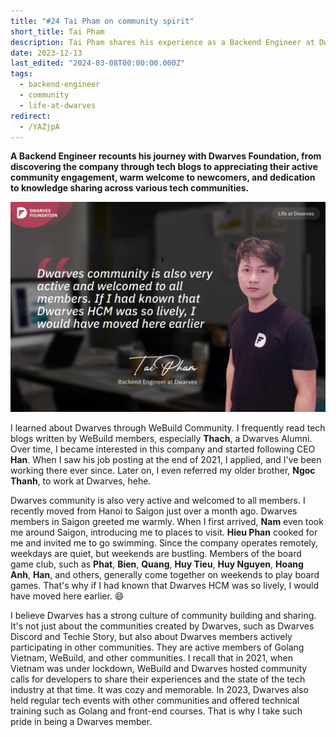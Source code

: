 ```yaml
---
title: "#24 Tai Pham on community spirit"
short_title: Tai Pham
description: Tai Pham shares his experience as a Backend Engineer at Dwarves, highlighting the welcoming community culture and active knowledge sharing both internally and with the wider tech community
date: 2023-12-13
last_edited: "2024-03-08T00:00:00.000Z"
tags:
  - backend-engineer
  - community
  - life-at-dwarves
redirect:
  - /YAZjpA
---
```


**A Backend Engineer recounts his journey with Dwarves Foundation, from discovering the company through tech blogs to appreciating their active community engagement, warm welcome to newcomers, and dedication to knowledge sharing across various tech communities.**

![Tai Pham - Backend Engineer at Dwarves](assets/notion-image-1744012261452-scx7k.webp)

I learned about Dwarves through WeBuild Community. I frequently read tech blogs written by WeBuild members, especially **Thach**, a Dwarves Alumni. Over time, I became interested in this company and started following CEO **Han**. When I saw his job posting at the end of 2021, I applied, and I've been working there ever since. Later on, I even referred my older brother, **Ngoc Thanh**, to work at Dwarves, hehe.

Dwarves community is also very active and welcomed to all members. I recently moved from Hanoi to Saigon just over a month ago. Dwarves members in Saigon greeted me warmly. When I first arrived, **Nam** even took me around Saigon, introducing me to places to visit. **Hieu Phan** cooked for me and invited me to go swimming. Since the company operates remotely, weekdays are quiet, but weekends are bustling. Members of the board game club, such as **Phat**, **Bien**, **Quang**, **Huy Tieu**, **Huy Nguyen**, **Hoang Anh**, **Han**, and others, generally come together on weekends to play board games. That's why if I had known that Dwarves HCM was so lively, I would have moved here earlier. 😄

I believe Dwarves has a strong culture of community building and sharing. It's not just about the communities created by Dwarves, such as Dwarves Discord and Techie Story, but also about Dwarves members actively participating in other communities. They are active members of Golang Vietnam, WeBuild, and other communities. I recall that in 2021, when Vietnam was under lockdown, WeBuild and Dwarves hosted community calls for developers to share their experiences and the state of the tech industry at that time. It was cozy and memorable. In 2023, Dwarves also held regular tech events with other communities and offered technical training such as Golang and front-end courses. That is why I take such pride in being a Dwarves member.
